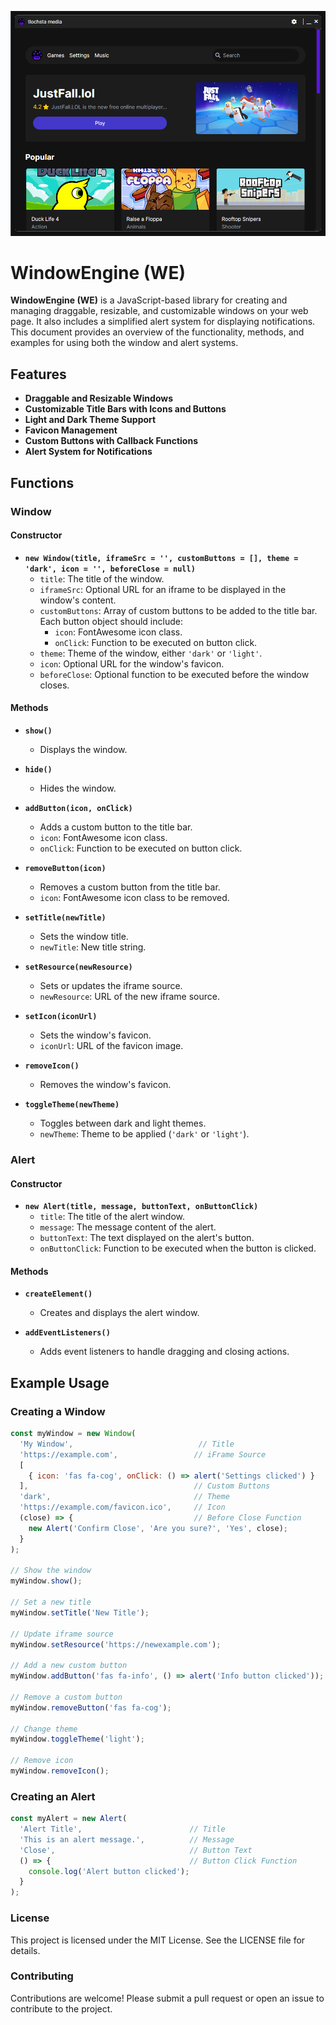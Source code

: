 ![WE Preview](https://github.com/tlochsta/window-system/blob/main/WE-example.png?raw=true)
# WindowEngine (WE)

**WindowEngine (WE)** is a JavaScript-based library for creating and managing draggable, resizable, and customizable windows on your web page. It also includes a simplified alert system for displaying notifications. This document provides an overview of the functionality, methods, and examples for using both the window and alert systems.

## Features

- **Draggable and Resizable Windows**
- **Customizable Title Bars with Icons and Buttons**
- **Light and Dark Theme Support**
- **Favicon Management**
- **Custom Buttons with Callback Functions**
- **Alert System for Notifications**

## Functions

### Window

#### Constructor
- **`new Window(title, iframeSrc = '', customButtons = [], theme = 'dark', icon = '', beforeClose = null)`**
  - `title`: The title of the window.
  - `iframeSrc`: Optional URL for an iframe to be displayed in the window's content.
  - `customButtons`: Array of custom buttons to be added to the title bar. Each button object should include:
    - `icon`: FontAwesome icon class.
    - `onClick`: Function to be executed on button click.
  - `theme`: Theme of the window, either `'dark'` or `'light'`.
  - `icon`: Optional URL for the window's favicon.
  - `beforeClose`: Optional function to be executed before the window closes.

#### Methods
- **`show()`**
  - Displays the window.

- **`hide()`**
  - Hides the window.

- **`addButton(icon, onClick)`**
  - Adds a custom button to the title bar.
  - `icon`: FontAwesome icon class.
  - `onClick`: Function to be executed on button click.

- **`removeButton(icon)`**
  - Removes a custom button from the title bar.
  - `icon`: FontAwesome icon class to be removed.

- **`setTitle(newTitle)`**
  - Sets the window title.
  - `newTitle`: New title string.

- **`setResource(newResource)`**
  - Sets or updates the iframe source.
  - `newResource`: URL of the new iframe source.

- **`setIcon(iconUrl)`**
  - Sets the window's favicon.
  - `iconUrl`: URL of the favicon image.

- **`removeIcon()`**
  - Removes the window's favicon.

- **`toggleTheme(newTheme)`**
  - Toggles between dark and light themes.
  - `newTheme`: Theme to be applied (`'dark'` or `'light'`).

### Alert

#### Constructor
- **`new Alert(title, message, buttonText, onButtonClick)`**
  - `title`: The title of the alert window.
  - `message`: The message content of the alert.
  - `buttonText`: The text displayed on the alert's button.
  - `onButtonClick`: Function to be executed when the button is clicked.

#### Methods
- **`createElement()`**
  - Creates and displays the alert window.

- **`addEventListeners()`**
  - Adds event listeners to handle dragging and closing actions.

## Example Usage

### Creating a Window

```javascript
const myWindow = new Window(
  'My Window',                            // Title
  'https://example.com',                 // iFrame Source
  [
    { icon: 'fas fa-cog', onClick: () => alert('Settings clicked') }
  ],                                     // Custom Buttons
  'dark',                                // Theme
  'https://example.com/favicon.ico',     // Icon
  (close) => {                           // Before Close Function
    new Alert('Confirm Close', 'Are you sure?', 'Yes', close);
  }
);

// Show the window
myWindow.show();

// Set a new title
myWindow.setTitle('New Title');

// Update iframe source
myWindow.setResource('https://newexample.com');

// Add a new custom button
myWindow.addButton('fas fa-info', () => alert('Info button clicked'));

// Remove a custom button
myWindow.removeButton('fas fa-cog');

// Change theme
myWindow.toggleTheme('light');

// Remove icon
myWindow.removeIcon();
```
### Creating an Alert
```javascript
const myAlert = new Alert(
  'Alert Title',                        // Title
  'This is an alert message.',          // Message
  'Close',                              // Button Text
  () => {                               // Button Click Function
    console.log('Alert button clicked');
  }
);
```
### License
This project is licensed under the MIT License. See the LICENSE file for details.

### Contributing
Contributions are welcome! Please submit a pull request or open an issue to contribute to the project.
